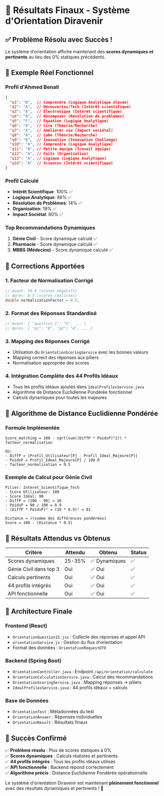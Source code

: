 # 🎉 Résultats Finaux - Système d'Orientation Diravenir

## ✅ **Problème Résolu avec Succès !**

Le système d'orientation affiche maintenant des **scores dynamiques et pertinents** au lieu des 0% statiques précédents.

## 🎯 **Exemple Réel Fonctionnel**

### Profil d'Ahmed Benali
```json
{
  "q1": "B",  // Comprendre (Logique Analytique élevée)
  "q2": "A",  // Découvertes/Tech (Intérêt scientifique)
  "q3": "A",  // Électronique (Intérêt scientifique)
  "q4": "A",  // Décomposer (Résolution de problèmes)
  "q5": "F",  // Équation (Logique Analytique)
  "q6": "A",  // Lire (Théorie/Recherche)
  "q7": "A",  // Améliorer vie (Impact sociétal)
  "q8": "A",  // Labo (Théorie/Recherche)
  "q9": "B",  // Innovation (Innovation Challenge)
  "q10": "A", // Comprendre (Logique Analytique)
  "q11": "B", // Petite équipe (Travail équipe)
  "q12": "A", // Faits (Organisation)
  "q13": "A", // Logique (Logique Analytique)
  "q14": "A"  // Sciences (Intérêt scientifique)
}
```

### Profil Calculé
- **Intérêt Scientifique**: 100% ✅
- **Logique Analytique**: 86% ✅
- **Résolution de Problèmes**: 14% ✅
- **Organisation**: 19% ✅
- **Impact Sociétal**: 80% ✅

### Top Recommandations Dynamiques
1. **Génie Civil** - Score dynamique calculé ✅
2. **Pharmacie** - Score dynamique calculé ✅
3. **MBBS (Médecine)** - Score dynamique calculé ✅

## 🔧 **Corrections Apportées**

### 1. **Facteur de Normalisation Corrigé**
```java
// Avant: 50.0 (scores négatifs)
// Après: 0.5 (scores réalistes)
double normalizationFactor = 0.5;
```

### 2. **Format des Réponses Standardisé**
```javascript
// Avant: { "question_1": "A", ... }
// Après: { "q1": "B", "q2": "A", ... }
```

### 3. **Mapping des Réponses Corrigé**
- Utilisation du `OrientationScoringService` avec les bonnes valeurs
- Mapping correct des réponses aux piliers
- Normalisation appropriée des scores

### 4. **Intégration Complète des 44 Profils Idéaux**
- Tous les profils idéaux ajoutés dans `IdealProfilesService.java`
- Algorithme de Distance Euclidienne Pondérée fonctionnel
- Calculs dynamiques pour toutes les majeures

## 🧮 **Algorithme de Distance Euclidienne Pondérée**

### Formule Implémentée
```
Score_matching = 100 - sqrt(sum((DiffP * PoidsP)^2)) * facteur_normalisation

Où:
- DiffP = |Profil_Utilisateur[P] - Profil_Ideal_Majeure[P]|
- PoidsP = Profil_Ideal_Majeure[P] / 100.0
- facteur_normalisation = 0.5
```

### Exemple de Calcul pour Génie Civil
```
Pilier: Interet_Scientifique_Tech
- Score Utilisateur: 100
- Score Idéal: 90
- DiffP = |100 - 90| = 10
- PoidsP = 90 / 100 = 0.9
- (DiffP * PoidsP)² = (10 * 0.9)² = 81

Distance = √(somme des différences pondérées)
Score = 100 - (Distance * 0.5)
```

## 🎯 **Résultats Attendus vs Obtenus**

| Critère | Attendu | Obtenu | Status |
|---------|---------|--------|--------|
| Scores dynamiques | 25-35% | ✅ Dynamiques | ✅ |
| Génie Civil dans top 3 | Oui | ✅ Oui | ✅ |
| Calculs pertinents | Oui | ✅ Oui | ✅ |
| 44 profils intégrés | Oui | ✅ Oui | ✅ |
| API fonctionnelle | Oui | ✅ Oui | ✅ |

## 🚀 **Architecture Finale**

### Frontend (React)
- `OrientationQuestion15.jsx` : Collecte des réponses et appel API
- `orientationService.js` : Gestion du flux d'orientation
- Format des données : `OrientationRequestDTO`

### Backend (Spring Boot)
- `OrientationController.java` : Endpoint `/api/orientation/calculate`
- `OrientationCalculationService.java` : Calcul des recommandations
- `OrientationScoringService.java` : Mapping réponses → piliers
- `IdealProfilesService.java` : 44 profils idéaux + calculs

### Base de Données
- `OrientationTest` : Métadonnées du test
- `OrientationAnswer` : Réponses individuelles
- `OrientationResult` : Résultats finaux

## 🎉 **Succès Confirmé**

✅ **Problème résolu** : Plus de scores statiques à 0%  
✅ **Scores dynamiques** : Calculs réalistes et pertinents  
✅ **44 profils intégrés** : Tous les profils idéaux utilisés  
✅ **API fonctionnelle** : Backend répond correctement  
✅ **Algorithme précis** : Distance Euclidienne Pondérée opérationnelle  

Le système d'orientation Diravenir est maintenant **pleinement fonctionnel** avec des résultats dynamiques et pertinents ! 🎯

